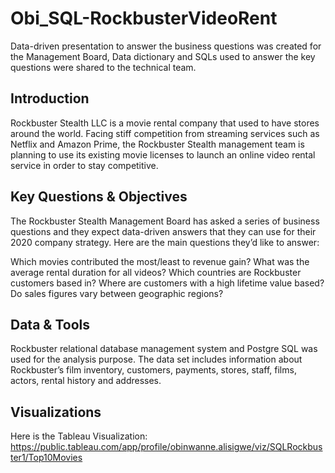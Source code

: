 # Obi_SQL-RockbusterVideoRent

Data-driven presentation to answer the business questions was created for the Management Board, Data dictionary and SQLs used to answer the key questions were shared to the technical team.



## Introduction

Rockbuster Stealth LLC is a movie rental company that used to have stores around the world. Facing stiff competition from streaming services such as Netflix and Amazon Prime, the Rockbuster Stealth management team is planning to use its existing movie licenses to launch an online video rental service in order to stay competitive.


## Key Questions & Objectives

The Rockbuster Stealth Management Board has asked a series of business questions and they expect data-driven answers that they can use for their 2020 company strategy. Here are the main questions they’d like to answer:

Which movies contributed the most/least to revenue gain?
What was the average rental duration for all videos?
Which countries are Rockbuster customers based in?
Where are customers with a high lifetime value based?
Do sales figures vary between geographic regions?

## Data & Tools

Rockbuster relational database management system and Postgre SQL was used for the analysis purpose. The data set includes information about Rockbuster’s film inventory, customers, payments, stores, staff, films, actors, rental history and addresses.


## Visualizations
Here is the Tableau Visualization: https://public.tableau.com/app/profile/obinwanne.alisigwe/viz/SQLRockbuster1/Top10Movies

